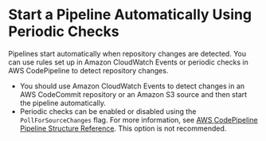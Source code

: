 # Start a Pipeline Automatically Using Periodic Checks<a name="run-automatically-polling"></a>

Pipelines start automatically when repository changes are detected\. You can use rules set up in Amazon CloudWatch Events or periodic checks in AWS CodePipeline to detect repository changes\. 
+ You should use Amazon CloudWatch Events to detect changes in an AWS CodeCommit repository or an Amazon S3 source and then start the pipeline automatically\. 
+ Periodic checks can be enabled or disabled using the `PollForSourceChanges` flag\. For more information, see [AWS CodePipeline Pipeline Structure Reference](reference-pipeline-structure.md)\. This option is not recommended\.
